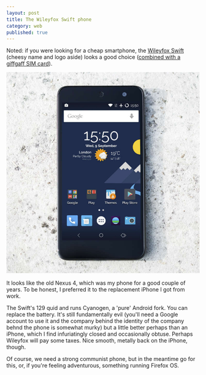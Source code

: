 ```yaml
---
layout: post
title: The Wileyfox Swift phone
category: web
published: true
---
```



Noted: if you were looking for a cheap smartphone, the [Wileyfox Swift](https://www.wileyfox.com/swift/) (cheesy name and logo aside) looks a good choice ([combined with a giffgaff SIM card](https://twitter.com/everythingabili/status/692319886584995840)).

<p><img src="/images/wileyfox-swift.jpg" alt="The Wileyfox smartphone"></p>

It looks like the old Nexus 4, which was my phone for a good couple of years. To be honest, I preferred it to the replacement iPhone I got from work.

The Swift's 129 quid and runs Cyanogen, a 'pure' Android fork. You can replace the battery. It's still fundamentally evil (you'll need a Google account to use it and the company behind the identity of the company behnd the phone is somewhat murky) but a little better perhaps than an iPhone, which I find infuriatingly closed and occasionally obtuse. Perhaps Wileyfox will pay some taxes. Nice smooth, metally back on the iPhone, though.

Of course, we need a strong communist phone, but in the meantime go for this, or, if you're feeling adventurous, something running Firefox OS.
